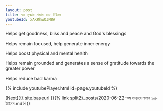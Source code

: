 ```yaml
---
layout: post
title: ওম সূক্ষ্মায় নামায ১০৮ টাইমস
youtubeId: xAKRhwOJM8A
---
```

 
 
Helps get goodness, bliss and peace and God's blessings
 
Helps remain focused, help generate inner energy 
 
Helps boost physical and mental health 
 
Helps remain grounded and generates a sense of gratitude towards the greater power 
 
Helps reduce bad karma
 
 
 
 


{% include youtubePlayer.html id=page.youtubeId %}
 
[Next]({{ site.baseurl }}{% link  split2/_posts/2020-06-22-ওম ভাঙাবে নামায ১০৮ টাইমস.md%})
 
